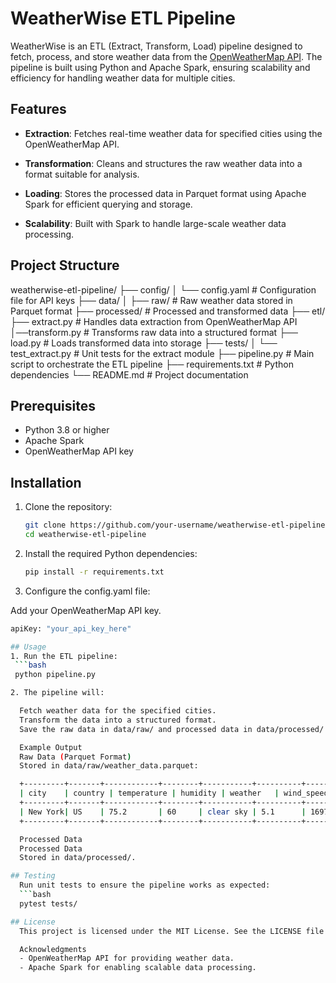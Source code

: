# WeatherWise ETL Pipeline

WeatherWise is an ETL (Extract, Transform, Load) pipeline designed to fetch, process, and store weather data from the [OpenWeatherMap API](https://openweathermap.org/api). The pipeline is built using Python and Apache Spark, ensuring scalability and efficiency for handling weather data for multiple cities.

## Features

- **Extraction**: 
Fetches real-time weather data for specified cities using the OpenWeatherMap API.

- **Transformation**: 
Cleans and structures the raw weather data into a format suitable for analysis.

- **Loading**: 
Stores the processed data in Parquet format using Apache Spark for efficient querying and storage.

- **Scalability**: 
Built with Spark to handle large-scale weather data processing.

## Project Structure

weatherwise-etl-pipeline/ 
├── config/ │ └── config.yaml # Configuration file for API keys 
├── data/ │ ├── raw/ # Raw weather data stored in Parquet format 
├── processed/ # Processed and transformed data ├── etl/ 
├── extract.py # Handles data extraction from OpenWeatherMap API 
│──transform.py # Transforms raw data into a structured format 
├── load.py # Loads transformed data into storage 
├── tests/ │ └── test_extract.py # Unit tests for the extract module 
├── pipeline.py # Main script to orchestrate the ETL pipeline 
├── requirements.txt # Python dependencies 
└── README.md # Project documentation


## Prerequisites

- Python 3.8 or higher
- Apache Spark
- OpenWeatherMap API key

## Installation

1. Clone the repository:
   ```bash
   git clone https://github.com/your-username/weatherwise-etl-pipeline.git
   cd weatherwise-etl-pipeline

2. Install the required Python dependencies:
   ```bash
   pip install -r requirements.txt

3. Configure the config.yaml file:

  Add your OpenWeatherMap API key.
  ```bash
  apiKey: "your_api_key_here"

## Usage
1. Run the ETL pipeline:
   ```bash
   python pipeline.py

2. The pipeline will:

    Fetch weather data for the specified cities.
    Transform the data into a structured format.
    Save the raw data in data/raw/ and processed data in data/processed/.

    Example Output
    Raw Data (Parquet Format)
    Stored in data/raw/weather_data.parquet:

    +---------+-------+------------+--------+-----------+----------+----------+
    | city    | country | temperature | humidity | weather   | wind_speed | timestamp |
    +---------+-------+------------+--------+-----------+----------+----------+
    | New York| US    | 75.2       | 60     | clear sky | 5.1      | 1697049600|
    +---------+-------+------------+--------+-----------+----------+----------+

    Processed Data
    Processed Data
    Stored in data/processed/.

## Testing
    Run unit tests to ensure the pipeline works as expected:
    ```bash
    pytest tests/

## License
    This project is licensed under the MIT License. See the LICENSE file for details.

    Acknowledgments
    - OpenWeatherMap API for providing weather data.
    - Apache Spark for enabling scalable data processing.
